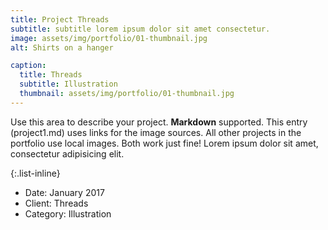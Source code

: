 ```yaml
---
title: Project Threads
subtitle: subtitle lorem ipsum dolor sit amet consectetur.
image: assets/img/portfolio/01-thumbnail.jpg
alt: Shirts on a hanger

caption:
  title: Threads
  subtitle: Illustration
  thumbnail: assets/img/portfolio/01-thumbnail.jpg
---
```


Use this area to describe your project. **Markdown** supported. This entry (project1.md) uses links for the image sources. All other projects in the portfolio use local images. Both work just fine! Lorem ipsum dolor sit amet, consectetur adipisicing elit.

{:.list-inline}

- Date: January 2017
- Client: Threads
- Category: Illustration
